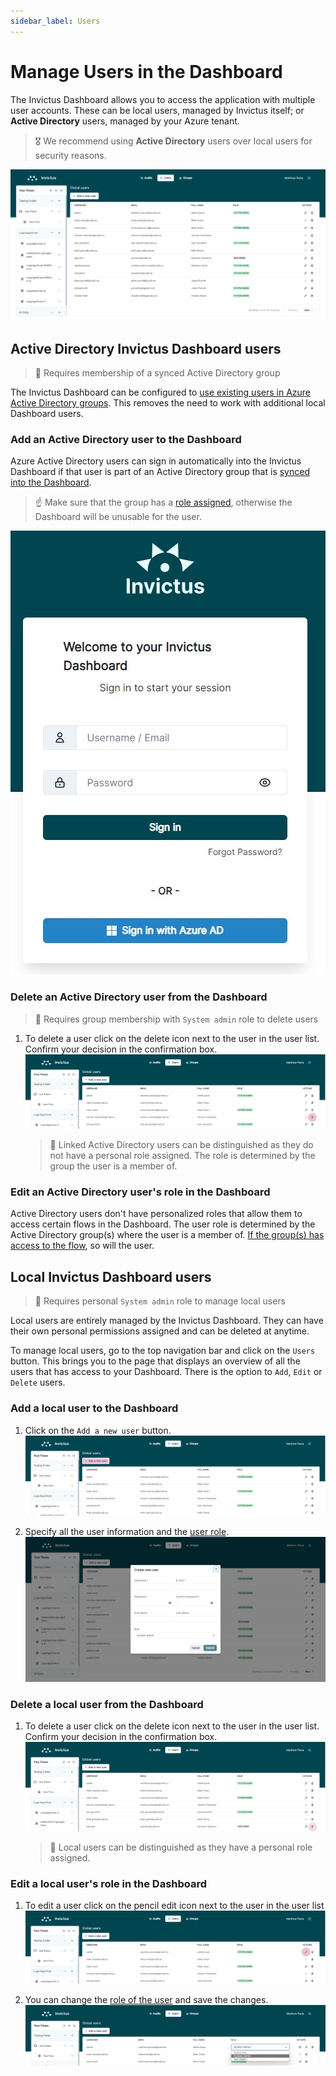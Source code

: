 ```yaml
---
sidebar_label: Users
---
```


# Manage Users in the Dashboard
The Invictus Dashboard allows you to access the application with multiple user accounts. These can be local users, managed by Invictus itself; or **Active Directory** users, managed by your Azure tenant.

> 🎖️ We recommend using **Active Directory** users over local users for security reasons.

![users overview](../../images/v2_users1.png)

## Active Directory Invictus Dashboard users
> 👤 Requires membership of a synced Active Directory group

The Invictus Dashboard can be configured to [use existing users in Azure Active Directory groups](../01_Installation/azureADSetup.md). This removes the need to work with additional local Dashboard users.

### Add an Active Directory user to the Dashboard
Azure Active Directory users can sign in automatically into the Invictus Dashboard if that user is part of an Active Directory group that is [synced into the Dashboard](../01_Installation/groupmanagement.md).

> ☝️ Make sure that the group has a [role assigned](./03_roles.md), otherwise the Dashboard will be unusable for the user.

![Active Directory user sign in](../../images/dashboard/AdminAccount/adminAccount-4.jpg)

### Delete an Active Directory user from the Dashboard
> 👤 Requires group membership with `System admin` role to delete users

1. To delete a user click on the delete icon next to the user in the user list. Confirm your decision in the confirmation box.
  ![delete azure user](../../images/delete-azure-user.PNG)
    > 👀 Linked Active Directory users can be distinguished as they do not have a personal role assigned. The role is determined by the group the user is a member of.

### Edit an Active Directory user's role in the Dashboard
Active Directory users don't have personalized roles that allow them to access certain flows in the Dashboard. The user role is determined by the Active Directory group(s) where the user is a member of. [If the group(s) has access to the flow](../01_Installation/groupmanagement.md), so will the user.

## Local Invictus Dashboard users
> 👤 Requires personal `System admin` role to manage local users

Local users are entirely managed by the Invictus Dashboard. They can have their own personal permissions assigned and can be deleted at anytime.

To manage local users, go to the top navigation bar and click on the `Users` button. This brings you to the page that displays an overview of all the users that has access to your Dashboard. There is the option to `Add`, `Edit` or `Delete` users.

### Add a local user to the Dashboard

1. Click on the `Add a new user` button.
  ![add local user](../../images/add-local-user.PNG)

1. Specify all the user information and the [user role](./03_roles.md).
  ![add user details](../../images/v2_users2.png)

### Delete a local user from the Dashboard

1. To delete a user click on the delete icon next to the user in the user list. Confirm your decision in the confirmation box.
  ![delete local user](../../images/delete-local-user.PNG)
    > 👀 Local users can be distinguished as they have a personal role assigned.

### Edit a local user's role in the Dashboard

1. To edit a user click on the pencil edit icon next to the user in the user list
  ![edit local user](../../images/edit-local-user.PNG)

1. You can change the [role of the user](./03_roles.md) and save the changes. 
  ![edit user role](../../images/v2_users3.png)
